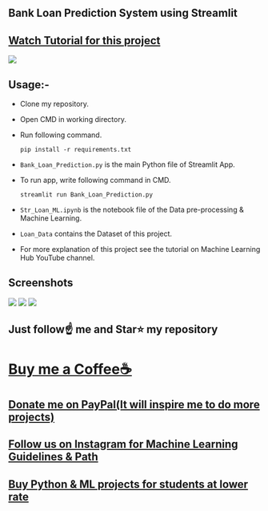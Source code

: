 ##  Bank Loan Prediction System using Streamlit 

## [Watch Tutorial for this project](https://youtu.be/j54AZjqmCjI)
<img src="https://github.com/Spidy20/Streamlit_Bank_Loan_Prediction/blob/master/yt_thumbnai.jpg">

## Usage:-

- Clone my repository.
- Open CMD in working directory.
- Run following command.

  ```
  pip install -r requirements.txt
  ```
- `Bank_Loan_Prediction.py` is the main Python file of Streamlit App. 
- To run app, write following command in CMD.

  ```
  streamlit run Bank_Loan_Prediction.py
  ```
- `Str_Loan_ML.ipynb` is the notebook file of the Data pre-processing & Machine Learning.
- `Loan_Data` contains the Dataset of this project.
- For more explanation of this project see the tutorial on Machine Learning Hub YouTube channel.

## Screenshots

<img src="https://github.com/Spidy20/Streamlit_Bank_Loan_Prediction/blob/master/sc1.png">
<img src="https://github.com/Spidy20/Streamlit_Bank_Loan_Prediction/blob/master/sc2.png">
<img src="https://github.com/Spidy20/Streamlit_Bank_Loan_Prediction/blob/master/sc3.png">

## Just follow☝️ me and Star⭐ my repository 

# [Buy me a Coffee☕](https://www.buymeacoffee.com/spidy20)
## [Donate me on PayPal(It will inspire me to do more projects)](https://www.paypal.me/spidy1820)
## [Follow us on Instagram for Machine Learning Guidelines & Path](https://www.instagram.com/machine_learning_hub.ai/)
## [Buy Python & ML projects for students at lower rate](https://www.instamojo.com/kushalbhavsar1820)
